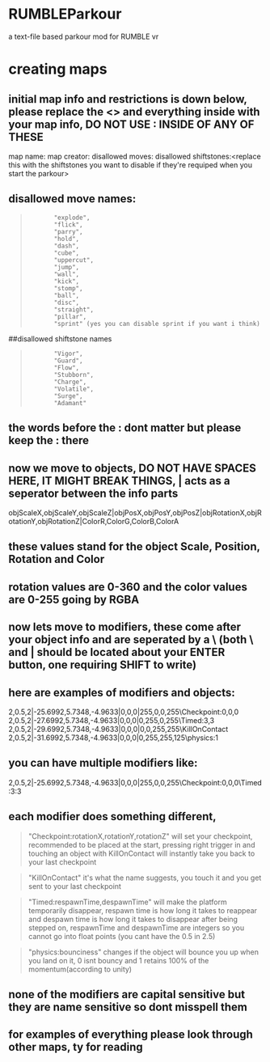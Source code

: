 # RUMBLEParkour
 a text-file based parkour mod for RUMBLE vr

# creating maps

## initial map info and restrictions is down below, please replace the <> and everything inside with your map info, DO NOT USE : INSIDE  OF ANY OF THESE

map name:<replace this with map name here>
map creator:<replace this with map creator name here>
disallowed moves:<replace this with the moves you want to disable>
disallowed shiftstones:<replace this with the shiftstones you want to disable if they're requiped when you start the parkour>

## disallowed move names:
>            "explode",
>            "flick",
>            "parry",
>            "hold",
>            "dash",
>            "cube",
>            "uppercut",
>            "jump",
>            "wall",
>            "kick",
>            "stomp",
>            "ball",
>            "disc",
>            "straight",
>            "pillar",
>            "sprint" (yes you can disable sprint if you want i think)

##disallowed shiftstone names
>            "Vigor",
>            "Guard",
>            "Flow",
>            "Stubborn",
>            "Charge",
>            "Volatile",
>            "Surge",
>            "Adamant"

## the words before the : dont matter but please keep the : there

## now we move to objects, DO NOT HAVE SPACES HERE, IT MIGHT BREAK THINGS, | acts as a seperator between the info parts

objScaleX,objScaleY,objScaleZ|objPosX,objPosY,objPosZ|objRotationX,objRotationY,objRotationZ|ColorR,ColorG,ColorB,ColorA

## these values stand for the object Scale, Position, Rotation and Color 
## rotation values are 0-360 and the color values are 0-255 going by RGBA

## now lets move to modifiers, these come after your object info and are seperated by a \ (both \ and | should be located about your ENTER button, one requiring SHIFT to write)
## here are examples of modifiers and objects:

2,0.5,2|-25.6992,5.7348,-4.9633|0,0,0|255,0,0,255\Checkpoint:0,0,0
2,0.5,2|-27.6992,5.7348,-4.9633|0,0,0|0,255,0,255\Timed:3,3
2,0.5,2|-29.6992,5.7348,-4.9633|0,0,0|0,0,255,255\KillOnContact
2,0.5,2|-31.6992,5.7348,-4.9633|0,0,0|0,255,255,125\physics:1

## you can have multiple modifiers like:

2,0.5,2|-25.6992,5.7348,-4.9633|0,0,0|255,0,0,255\Checkpoint:0,0,0\Timed:3:3

## each modifier does something different,

> "Checkpoint:rotationX,rotationY,rotationZ" will set your checkpoint, recommended to be placed at the start, pressing right trigger in and touching an object with KillOnContact will instantly take you back to your last checkpoint

> "KillOnContact" it's what the name suggests, you touch it and you get sent to your last checkpoint

> "Timed:respawnTime,despawnTime" will make the platform temporarily disappear, respawn time is how long it takes to reappear and despawn time is how long it takes to disappear after being stepped on, respawnTime and despawnTime are integers so you cannot go into float points (you cant have the 0.5 in 2.5)

> "physics:bounciness" changes if the object will bounce you up when you land on it, 0 isnt bouncy and 1 retains 100% of the momentum(according to unity)

## none of the modifiers are capital sensitive but they are name sensitive so dont misspell them
## for examples of everything please look through other maps, ty for reading